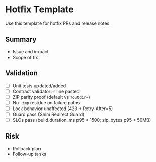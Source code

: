 # Hotfix Template

Use this template for hotfix PRs and release notes.

## Summary
- Issue and impact
- Scope of fix

## Validation
- [ ] Unit tests updated/added
- [ ] Contract validator ✅ line pasted
- [ ] ZIP parity proof (default vs `?outdir=`)
- [ ] No `.tmp` residue on failure paths
- [ ] Lock behavior unaffected (423 + Retry-After=5)
- [ ] Guard pass (Shim Redirect Guard)
- [ ] SLOs pass (build.duration_ms p95 < 1500; zip_bytes p95 < 50MB)

## Risk
- Rollback plan
- Follow-up tasks
